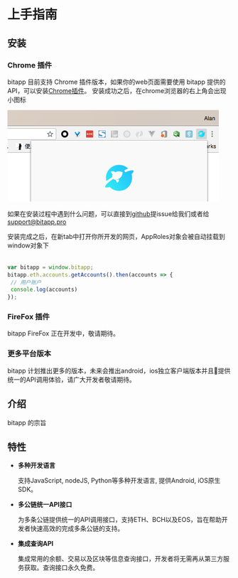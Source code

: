 # 上手指南

## 安装

### Chrome 插件

bitapp 目前支持 Chrome 插件版本，如果你的web页面需要使用 bitapp 提供的API，可以安装[Chrome插件](http://www.bitapp.net/)。
安装成功之后，在chrome浏览器的右上角会出现小图标

![安装成功](./install-success.png)

如果在安装过程中遇到什么问题，可以直接到[github](https://github.com/bitapp)提issue给我们或者给 [support@bitapp.pro](mailto:support@bitapp.pro)

安装完成之后，在新tab中打开你所开发的网页，AppRoles对象会被自动挂载到window对象下

```js

var bitapp = window.bitapp;
bitapp.eth.accounts.getAccounts().then(accounts => { 
 // 用户账户
 console.log(accounts)
});

```

### FireFox 插件

bitapp FireFox 正在开发中，敬请期待。

### 更多平台版本

bitapp 计划推出更多的版本，未来会推出android，ios独立客户端版本并且提供统一的API调用体验，请广大开发者敬请期待。

## 介绍

bitapp 的宗旨

## 特性

- **多种开发语言**

  支持JavaScript, nodeJS, Python等多种开发语言, 提供Android, iOS原生SDK。

- **多公链统一API接口**

  为多条公链提供统一的API调用接口，支持ETH、BCH以及EOS，旨在帮助开发者快速高效的完成多条公链的支持。

- **集成查询API**

  集成常用的余额、交易以及区块等信息查询接口，开发者将无需再从第三方服务获取。查询接口永久免费。
